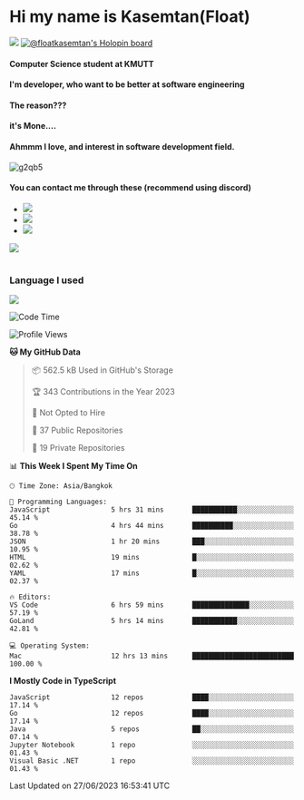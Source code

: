 # Hi my name is Kasemtan(Float)
![](https://64.media.tumblr.com/9c2a8f831efe8da556ffbf89cebb52c9/b86c1ab833a37e32-93/s1280x1920/d000dc22f75df64be2bc150f5fa69c4f6df6bb07.gifv)
[![@floatkasemtan's Holopin board](https://holopin.me/floatkasemtan)](https://holopin.io/@floatkasemtan)
#### Computer Science student at KMUTT
#### I'm developer, who want to be better at software engineering
#### The reason???
#### it's Mone.... 
#### Ahmmm I love, and interest in software development field.
![g2qb5](https://user-images.githubusercontent.com/69688279/175812510-9235eaf7-72f7-40d3-b163-56efa9aa5c6b.gif)

#### You can contact me through these (recommend using discord)
- [![](https://img.shields.io/badge/Discord-5865F2?logo=Discord&logoColor=white)](https://discordapp.com/users/278155096225742848)
- [![](https://img.shields.io/badge/Facebook-1877F2?logo=facebook&logoColor=white)](https://www.facebook.com/float.teavasirichokchai/)
- [![](https://img.shields.io/badge/linkedin-0A66C2?logo=linkedin&logoColor=white)](https://www.linkedin.com/in/floatkasemtan/)

[![](https://github-readme-stats.vercel.app/api?username=FloatKasemtan&show_icons=true&theme=nightowl)]()
#
### Language I used
[![](https://github-readme-stats.vercel.app/api/top-langs/?username=FloatKasemtan&layout=compact&theme=nightowl)]()
<!--START_SECTION:waka-->
![Code Time](http://img.shields.io/badge/Code%20Time-1%2C147%20hrs%2037%20mins-blue)

![Profile Views](http://img.shields.io/badge/Profile%20Views-13-blue)

**🐱 My GitHub Data** 

> 📦 562.5 kB Used in GitHub's Storage 
 > 
> 🏆 343 Contributions in the Year 2023
 > 
> 🚫 Not Opted to Hire
 > 
> 📜 37 Public Repositories 
 > 
> 🔑 19 Private Repositories 
 > 
📊 **This Week I Spent My Time On** 

```text
🕑︎ Time Zone: Asia/Bangkok

💬 Programming Languages: 
JavaScript               5 hrs 31 mins       ███████████░░░░░░░░░░░░░░   45.14 % 
Go                       4 hrs 44 mins       ██████████░░░░░░░░░░░░░░░   38.78 % 
JSON                     1 hr 20 mins        ███░░░░░░░░░░░░░░░░░░░░░░   10.95 % 
HTML                     19 mins             █░░░░░░░░░░░░░░░░░░░░░░░░   02.62 % 
YAML                     17 mins             █░░░░░░░░░░░░░░░░░░░░░░░░   02.37 % 

🔥 Editors: 
VS Code                  6 hrs 59 mins       ██████████████░░░░░░░░░░░   57.19 % 
GoLand                   5 hrs 14 mins       ███████████░░░░░░░░░░░░░░   42.81 % 

💻 Operating System: 
Mac                      12 hrs 13 mins      █████████████████████████   100.00 % 
```

**I Mostly Code in TypeScript** 

```text
JavaScript               12 repos            ████░░░░░░░░░░░░░░░░░░░░░   17.14 % 
Go                       12 repos            ████░░░░░░░░░░░░░░░░░░░░░   17.14 % 
Java                     5 repos             ██░░░░░░░░░░░░░░░░░░░░░░░   07.14 % 
Jupyter Notebook         1 repo              ░░░░░░░░░░░░░░░░░░░░░░░░░   01.43 % 
Visual Basic .NET        1 repo              ░░░░░░░░░░░░░░░░░░░░░░░░░   01.43 % 
```




 Last Updated on 27/06/2023 16:53:41 UTC
<!--END_SECTION:waka-->
<!--
**FloatKasemtan/FloatKasemtan** is a ✨ _special_ ✨ repository because its `README.md` (this file) appears on your GitHub profile.

Here are some ideas to get you started:

- 🔭 I’m currently working on ...
- 🌱 I’m currently learning ...
- 👯 I’m looking to collaborate on ...
- 🤔 I’m looking for help with ...
- 💬 Ask me about ...
- 📫 How to reach me: ...
- 😄 Pronouns: ...
- ⚡ Fun fact: ...
-->
